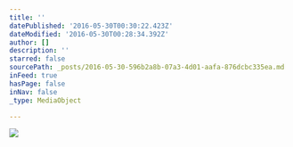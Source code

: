```yaml
---
title: ''
datePublished: '2016-05-30T00:30:22.423Z'
dateModified: '2016-05-30T00:28:34.392Z'
author: []
description: ''
starred: false
sourcePath: _posts/2016-05-30-596b2a8b-07a3-4d01-aafa-876dcbc335ea.md
inFeed: true
hasPage: false
inNav: false
_type: MediaObject

---
```

![](https://the-grid-user-content.s3-us-west-2.amazonaws.com/97f73599-25ce-4c90-b6b0-87a293d03620.png)